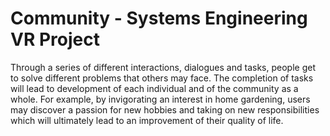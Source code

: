 # Community - Systems Engineering VR Project
Through a series of different interactions, dialogues and tasks, people get to solve different problems that others may face. The completion of tasks will lead to development of each individual and of the community as a whole. For example, by invigorating an interest in home gardening, users may discover a passion for new hobbies and taking on new responsibilities which will ultimately lead to an improvement of their quality of life.